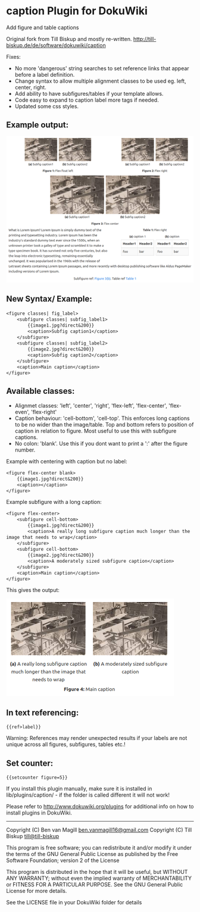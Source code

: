 # caption Plugin for DokuWiki

Add figure and table captions

Original fork from Till Biskup and mostly re-written. 
http://till-biskup.de/de/software/dokuwiki/caption


Fixes: 
- No more 'dangerous' string searches to set reference links that appear before a label definition.
- Change syntax to allow multiple alignment classes to be used eg. left, center, right.
- Add ability to have subfigures/tables if your template allows.
- Code easy to expand to caption label more tags if needed.
- Updated some css styles.


Example output:
-------------

![Example output](example.png "output of Example")


New Syntax/ Example:
-------------


```
<figure classes| fig_label>
	<subfigure classes| subfig_label1>
		{{image1.jpg?direct&200}}
		<caption>Subfig caption1</caption>
	</subfigure>
	<subfigure classes| subfig_label2>
		{{image2.jpg?direct&200}}
		<caption>Subfig caption2</caption>
	</subfigure>
	<caption>Main caption</caption>
</figure>
```

Available classes:
------------

 - Alignmet classes: 'left', 'center', 'right', 'flex-left', 'flex-center', 'flex-even', 'flex-right'
 - Caption behaviour: 'cell-bottom', 'cell-top'. This enforces long captions to be no wider than the image/table. Top and bottom refers to position of caption in relation to figure. Most useful to use this with subfigure captions.
 - No colon: 'blank'. Use this if you dont want to print a ':' after the figure number.


Example with centering with caption but no label:

```
<figure flex-center blank>
	{{image1.jpg?direct&200}}
	<caption></caption>
</figure>
```

Example subfigure with a long caption:
```
<figure flex-center>
	<subfigure cell-bottom>
		{{image1.jpg?direct&200}}
		<caption>A really long subfigure caption much longer than the image that needs to wrap</caption>
	</subfigure>
	<subfigure cell-bottom>
		{{image2.jpg?direct&200}}
		<caption>A moderately sized subfigure caption</caption>
	</subfigure>
	<caption>Main caption</caption>
</figure>
```

This gives the output:

![Example output2](example2.png "output of Example2")

In text referencing:
-------------
```
{{ref>label}}
```
Warning: References may render unexpected results if your labels are not unique across all figures, subfigures, tables etc.!

Set counter:
-------------

```
{{setcounter figure=5}}
```

If you install this plugin manually, make sure it is installed in
lib/plugins/caption/ - if the folder is called different it
will not work!

Please refer to http://www.dokuwiki.org/plugins for additional info
on how to install plugins in DokuWiki.

----

Copyright (C) Ben van Magill <ben.vanmagill16@gmail.com>
Copyright (C) Till Biskup <till@till-biskup>

This program is free software; you can redistribute it and/or modify
it under the terms of the GNU General Public License as published by
the Free Software Foundation; version 2 of the License

This program is distributed in the hope that it will be useful,
but WITHOUT ANY WARRANTY; without even the implied warranty of
MERCHANTABILITY or FITNESS FOR A PARTICULAR PURPOSE.  See the
GNU General Public License for more details.

See the LICENSE file in your DokuWiki folder for details

